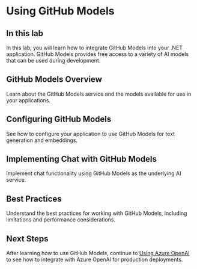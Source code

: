 # Using GitHub Models

## In this lab

In this lab, you will learn how to integrate GitHub Models into your .NET application. GitHub Models provides free access to a variety of AI models that can be used during development.

## GitHub Models Overview

Learn about the GitHub Models service and the models available for use in your applications.

## Configuring GitHub Models

See how to configure your application to use GitHub Models for text generation and embeddings.

## Implementing Chat with GitHub Models

Implement chat functionality using GitHub Models as the underlying AI service.

## Best Practices

Understand the best practices for working with GitHub Models, including limitations and performance considerations.

## Next Steps

After learning how to use GitHub Models, continue to [Using Azure OpenAI](part5-azure-openai.md) to see how to integrate with Azure OpenAI for production deployments.
